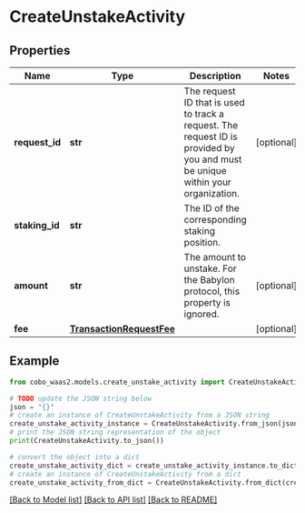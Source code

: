# CreateUnstakeActivity


## Properties

Name | Type | Description | Notes
------------ | ------------- | ------------- | -------------
**request_id** | **str** | The request ID that is used to track a request. The request ID is provided by you and must be unique within your organization. | [optional] 
**staking_id** | **str** | The ID of the corresponding staking position. | 
**amount** | **str** | The amount to unstake. For the Babylon protocol, this property is ignored. | [optional] 
**fee** | [**TransactionRequestFee**](TransactionRequestFee.md) |  | [optional] 

## Example

```python
from cobo_waas2.models.create_unstake_activity import CreateUnstakeActivity

# TODO update the JSON string below
json = "{}"
# create an instance of CreateUnstakeActivity from a JSON string
create_unstake_activity_instance = CreateUnstakeActivity.from_json(json)
# print the JSON string representation of the object
print(CreateUnstakeActivity.to_json())

# convert the object into a dict
create_unstake_activity_dict = create_unstake_activity_instance.to_dict()
# create an instance of CreateUnstakeActivity from a dict
create_unstake_activity_from_dict = CreateUnstakeActivity.from_dict(create_unstake_activity_dict)
```
[[Back to Model list]](../README.md#documentation-for-models) [[Back to API list]](../README.md#documentation-for-api-endpoints) [[Back to README]](../README.md)


